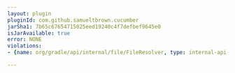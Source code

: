 ```yaml
---
layout: plugin
pluginId: com.github.samueltbrown.cucumber
jarSha1: 7b65c67654715025eed19240c4f7defbef9645e0
isJarAvailable: true
error: NONE
violations:
- {name: org/gradle/api/internal/file/FileResolver, type: internal-api-usage}

---
```


